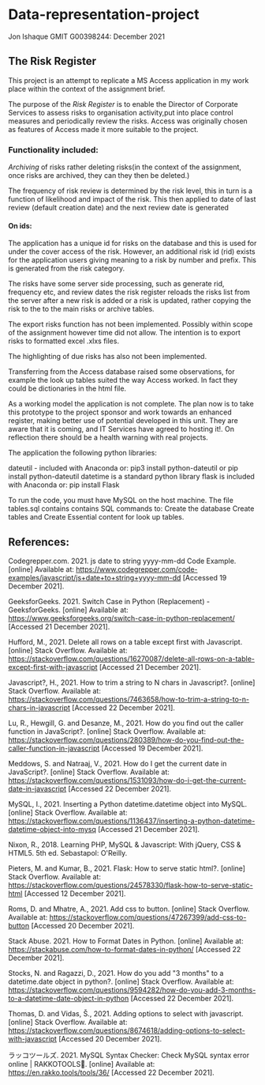 # Data-representation-project
Jon Ishaque GMIT  G00398244:
December 2021

## The Risk Register
This project is an attempt to replicate a MS Access application in my work place within the context of the assignment brief.

The purpose of the *Risk Register* is to enable the Director of Corporate Services to assess risks to organisation activity,put into place control measures and periodically review the risks. Access was originally chosen as features of Access made it more suitable to the project. 

### Functionality included:
*Archiving* of risks rather deleting risks(in the context of the assignment, once risks are archived, they can they then be deleted.)

The frequency of risk review is determined by the risk level, this in turn is a function of likelihood and impact of the risk. This then applied to date of last review (default creation date) and the next review date is generated

#### On ids:
The application has a unique id for risks on the database and this is used for under the cover access of the risk. However, an additional risk id (rid) exists for the application users giving meaning to a risk by number and prefix. This is generated from the risk category. 

The risks have some server side processing, such as generate rid, frequency etc, and review dates the risk register reloads the risks list from the server after a new risk is added or a risk is updated, rather copying the risk to the to the main risks or archive tables.

The export risks function has not been implemented. Possibly within scope of the assignment however time did not allow. The intention is to export risks to formatted excel .xlxs files.

The highlighting of due risks has also not been implemented.

Transferring from the Access database raised some observations, for example the look up tables suited the way Access worked. In fact they could be dictionaries in the html file.

As a working model the application is not complete. The plan now is to take this prototype to the project sponsor and work towards an enhanced register, making better use of potential developed in this unit. They are aware that it is coming, and IT Services have agreed to hosting it!. On reflection there should be a health warning with real projects. 

The application the following python libraries:

dateutil - included with Anaconda or:
pip3 install python-dateutil or pip install python-dateutil
datetime is a standard python library
flask is included with Anaconda or:
pip install Flask


To run the code, you must have MySQL on the host machine.
The file tables.sql contains contains SQL commands to:
Create the database
Create tables
and Create Essential content for look up tables.



## References:

Codegrepper.com. 2021. js date to string yyyy-mm-dd Code Example. [online] Available at: <https://www.codegrepper.com/code-examples/javascript/js+date+to+string+yyyy-mm-dd> [Accessed 19 December 2021].

GeeksforGeeks. 2021. Switch Case in Python (Replacement) - GeeksforGeeks. [online] Available at: <https://www.geeksforgeeks.org/switch-case-in-python-replacement/> [Accessed 21 December 2021].

Hufford, M., 2021. Delete all rows on a table except first with Javascript. [online] Stack Overflow. Available at: <https://stackoverflow.com/questions/16270087/delete-all-rows-on-a-table-except-first-with-javascript> [Accessed 21 December 2021].

Javascript?, H., 2021. How to trim a string to N chars in Javascript?. [online] Stack Overflow. Available at: <https://stackoverflow.com/questions/7463658/how-to-trim-a-string-to-n-chars-in-javascript> [Accessed 22 December 2021].

Lu, R., Hewgill, G. and Desanze, M., 2021. How do you find out the caller function in JavaScript?. [online] Stack Overflow. Available at: <https://stackoverflow.com/questions/280389/how-do-you-find-out-the-caller-function-in-javascript> [Accessed 19 December 2021].

Meddows, S. and Natraaj, V., 2021. How do I get the current date in JavaScript?. [online] Stack Overflow. Available at: <https://stackoverflow.com/questions/1531093/how-do-i-get-the-current-date-in-javascript> [Accessed 22 December 2021].

MySQL, I., 2021. Inserting a Python datetime.datetime object into MySQL. [online] Stack Overflow. Available at: <https://stackoverflow.com/questions/1136437/inserting-a-python-datetime-datetime-object-into-mysq> [Accessed 21 December 2021].

Nixon, R., 2018. Learning PHP, MySQL & Javascript: With jQuery, CSS & HTML5. 5th ed. Sebastapol: O'Reilly.

Pieters, M. and Kumar, B., 2021. Flask: How to serve static html?. [online] Stack Overflow. Available at: <https://stackoverflow.com/questions/24578330/flask-how-to-serve-static-html> [Accessed 12 December 2021].

Roms, D. and Mhatre, A., 2021. Add css to button. [online] Stack Overflow. Available at: <https://stackoverflow.com/questions/47267399/add-css-to-button> [Accessed 20 December 2021].

Stack Abuse. 2021. How to Format Dates in Python. [online] Available at: <https://stackabuse.com/how-to-format-dates-in-python/> [Accessed 22 December 2021].

Stocks, N. and Ragazzi, D., 2021. How do you add "3 months" to a datetime.date object in python?. [online] Stack Overflow. Available at: <https://stackoverflow.com/questions/9594282/how-do-you-add-3-months-to-a-datetime-date-object-in-python> [Accessed 22 December 2021].

Thomas, D. and Vidas, Š., 2021. Adding options to select with javascript. [online] Stack Overflow. Available at: <https://stackoverflow.com/questions/8674618/adding-options-to-select-with-javascript> [Accessed 20 December 2021].

ラッコツールズ. 2021. MySQL Syntax Checker: Check MySQL syntax error online | RAKKOTOOLS🔧. [online] Available at: <https://en.rakko.tools/tools/36/> [Accessed 22 December 2021].